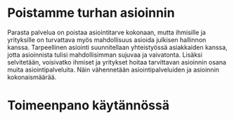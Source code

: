 # Poistamme turhan asioinnin

Parasta palvelua on poistaa asiointitarve kokonaan, mutta ihmisille ja yrityksille on turvattava myös mahdollisuus asioida julkisen hallinnon kanssa. Tarpeellinen asiointi suunnitellaan yhteistyössä asiakkaiden kanssa, jotta asioinnista tulisi mahdollisimman sujuvaa ja vaivatonta. Lisäksi selvitetään, voisivatko ihmiset ja yritykset hoitaa tarvittavan asioinnin osana muita asiointipalveluita. Näin vähennetään asiointipalveluiden ja asioinnin kokonaismäärää.

# Toimeenpano käytännössä
